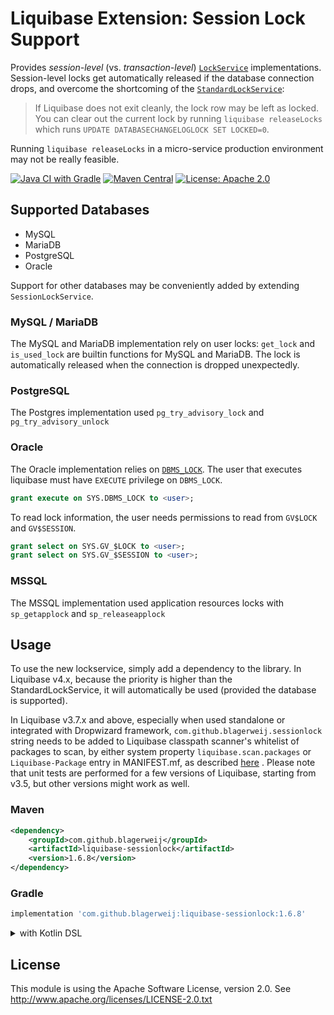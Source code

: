 # Liquibase Extension: Session Lock Support

Provides _session-level_ (vs. _transaction-level_)
[`LockService`](http://www.liquibase.org/javadoc/liquibase/lockservice/LockService.html)
implementations.  Session-level locks get automatically released if the database
connection drops, and overcome the shortcoming of the
[`StandardLockService`](https://docs.liquibase.com/concepts/tracking-tables/databasechangeloglock-table.html):

>   If Liquibase does not exit cleanly, the lock row may be left as locked.
>   You can clear out the current lock by running `liquibase releaseLocks`
>   which runs `UPDATE DATABASECHANGELOGLOCK SET LOCKED=0`.

Running `liquibase releaseLocks` in a micro-service production environment
may not be really feasible.

[![Java CI with Gradle](https://github.com/blagerweij/liquibase-sessionlock/actions/workflows/ci.yml/badge.svg)](https://github.com/blagerweij/liquibase-sessionlock/actions/workflows/ci.yml "Java CI with Gradle")
[![Maven Central](https://img.shields.io/maven-central/v/com.github.blagerweij/liquibase-sessionlock.svg)](https://search.maven.org/artifact/com.github.blagerweij/liquibase-sessionlock/ "Maven Central")
[![License: Apache 2.0](https://img.shields.io/badge/License-Apache%202.0-blue.svg)](https://github.com/blagerweij/liquibase-sessionlock/blob/master/LICENSE "Apache License 2.0")

## Supported Databases

-   MySQL
-   MariaDB
-   PostgreSQL
-   Oracle

Support for other databases may be conveniently added by extending `SessionLockService`.

### MySQL / MariaDB

The MySQL and MariaDB implementation rely on user locks: `get_lock` and `is_used_lock` are builtin functions for MySQL and MariaDB. The lock is automatically released when the connection is dropped unexpectedly.

### PostgreSQL

The Postgres implementation used `pg_try_advisory_lock` and `pg_try_advisory_unlock`

### Oracle

The Oracle implementation relies on [`DBMS_LOCK`](https://docs.oracle.com/en/database/oracle/oracle-database/19/arpls/DBMS_LOCK.html).
The user that executes liquibase must have `EXECUTE` privilege on `DBMS_LOCK`.
```sql
grant execute on SYS.DBMS_LOCK to <user>;
```

To read lock information, the user needs permissions to read from `GV$LOCK` and `GV$SESSION`.
```sql
grant select on SYS.GV_$LOCK to <user>;
grant select on SYS.GV_$SESSION to <user>;
```

### MSSQL

The MSSQL implementation used application resources locks with `sp_getapplock` and `sp_releaseapplock`

## Usage
To use the new lockservice, simply add a dependency to the library.
In Liquibase v4.x, because the priority is higher than the StandardLockService, it will automatically be used (provided the database is supported).

In Liquibase v3.7.x and above, especially when used standalone or integrated with Dropwizard framework, `com.github.blagerweij.sessionlock` string needs to be added to Liquibase classpath scanner's whitelist of packages to scan, by either system property `liquibase.scan.packages` or `Liquibase-Package` entry in MANIFEST.mf, as described [here](https://github.com/liquibase/liquibase/blob/46fc9ce9ba08806d9ad943983cc99f4f9160aeb7/liquibase-core/src/main/java/liquibase/servicelocator/ServiceLocator.java#L106) . Please note that unit tests are performed for a few versions of Liquibase, starting from v3.5, but other versions might work as well.

### Maven
```xml
<dependency>
    <groupId>com.github.blagerweij</groupId>
    <artifactId>liquibase-sessionlock</artifactId>
    <version>1.6.8</version>
</dependency>
```
### Gradle
```groovy
implementation 'com.github.blagerweij:liquibase-sessionlock:1.6.8'
```

<details>
<summary>with Kotlin DSL</summary>

```kotlin
implementation("com.github.blagerweij:liquibase-sessionlock:1.6.8")
```
</details>

## License
This module is using the Apache Software License, version 2.0. See http://www.apache.org/licenses/LICENSE-2.0.txt
